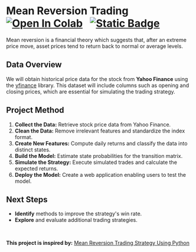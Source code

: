 # Mean Reversion Trading &nbsp; [![Open In Colab](https://colab.research.google.com/assets/colab-badge.svg)](https://colab.research.google.com/github/ianjure/mean-reversion-trading/blob/main/Mean_Reversion_Notebook.ipynb) &nbsp; [![Static Badge](https://img.shields.io/badge/Visit%20Website-red?style=flat&logo=streamlit&logoSize=auto&labelColor=%23ffffff&color=%23ff4b4c)](https://tradestrats.streamlit.app/)

Mean reversion is a financial theory which suggests that, after an extreme price move, asset prices tend to return back to normal or average levels.

## Data Overview
We will obtain historical price data for the stock from **Yahoo Finance** using the [yfinance](https://pypi.org/project/yfinance/) library. This dataset will include columns such as opening and closing prices, which are essential for simulating the trading strategy.

## Project Method
1. **Collect the Data:** Retrieve stock price data from Yahoo Finance.
2. **Clean the Data:** Remove irrelevant features and standardize the index format.
3. **Create New Features:** Compute daily returns and classify the data into distinct states.
4. **Build the Model:** Estimate state probabilities for the transition matrix.
5. **Simulate the Strategy:** Execute simulated trades and calculate the expected returns.
6. **Deploy the Model:** Create a web application enabling users to test the model.

## Next Steps
* **Identify** methods to improve the strategy's win rate.
* **Explore** and evaluate additional trading strategies.

<br>

**This project is inspired by:** [Mean Reversion Trading Strategy Using Python](https://eodhd.medium.com/testing-a-powerful-mean-reversion-trading-strategy-using-python-4eb5eed60857)
